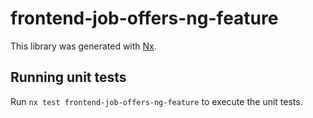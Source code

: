 # frontend-job-offers-ng-feature

This library was generated with [Nx](https://nx.dev).

## Running unit tests

Run `nx test frontend-job-offers-ng-feature` to execute the unit tests.
